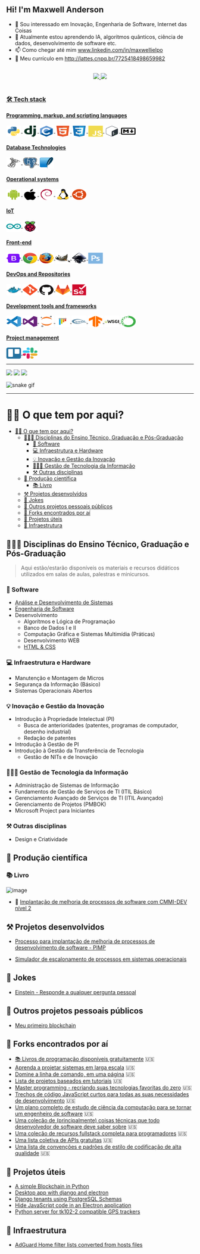## Hi! I'm Maxwell Anderson
  <!-- Emojis em https://emojipedia.org/ -->
- 👀 Sou interessado em Inovação, Engenharia de Software, Internet das Coisas
- 🌱 Atualmente estou aprendendo IA, algoritmos quânticos, ciência de dados, desenvolvimento de software etc.
- 📫 Como chegar até mim www.linkedin.com/in/maxwellielpo
- 📒 Meu currículo em <http://lattes.cnpq.br/7725418498659982>
<br>
<!-- Aqui somente trocar o nome do usuário -->
<div align="center">
  <a href="https://github.com/maxwellamaral">
  <img height="150em" src="https://github-readme-stats.vercel.app/api?username=maxwellamaral&show_icons=true&theme=dark&include_all_commits=true&count_private=true"/>
  <img height="150em" src="https://github-readme-stats.vercel.app/api/top-langs/?username=maxwellamaral&layout=compact&langs_count=7&theme=dark"/>
</div>
<!-- https://devicon.dev/ -->
<div style="display: inline_block"><br>
  <h3>🛠️ Tech stack</h3>
  <h4>Programming, markup, and scripting languages</h4>
  <img align="center" height="30" width="40" src="https://raw.githubusercontent.com/devicons/devicon/master/icons/python/python-original.svg">
  <img align="center" height="30" width="40" style="color: #FFFFFF;" src="https://raw.githubusercontent.com/devicons/devicon/master/icons/django/django-plain.svg">
  <img align="center" height="30" width="40" src="https://raw.githubusercontent.com/devicons/devicon/master/icons/c/c-original.svg">
  <img align="center" height="30" width="40" src="https://raw.githubusercontent.com/devicons/devicon/master/icons/html5/html5-original.svg">
  <img align="center" height="30" width="40" src="https://raw.githubusercontent.com/devicons/devicon/master/icons/css3/css3-original.svg">
  <img align="center" height="30" width="40" src="https://raw.githubusercontent.com/devicons/devicon/master/icons/javascript/javascript-plain.svg">
  <img align="center" height="30" width="40" src="https://raw.githubusercontent.com/devicons/devicon/master/icons/bash/bash-original.svg">
  <img align="center" height="30" width="40" src="https://raw.githubusercontent.com/devicons/devicon/master/icons/markdown/markdown-original.svg">
  
  <h4>Database Technologies</h4>
  <img align="center" height="30" width="40" src="https://raw.githubusercontent.com/devicons/devicon/master/icons/microsoftsqlserver/microsoftsqlserver-plain.svg">
  <img align="center" height="30" width="40" src="https://raw.githubusercontent.com/devicons/devicon/master/icons/postgresql/postgresql-original.svg">
  <img align="center" height="30" width="40" src="https://raw.githubusercontent.com/devicons/devicon/master/icons/sqlite/sqlite-original.svg">
  
  <h4>Operational systems</h4>
  <img align="center" height="30" width="40" src="https://raw.githubusercontent.com/devicons/devicon/master/icons/android/android-original.svg">
  <img align="center" height="30" width="40" src="https://raw.githubusercontent.com/devicons/devicon/master/icons/apple/apple-original.svg">
  <img align="center" height="30" width="40" src="https://raw.githubusercontent.com/devicons/devicon/master/icons/debian/debian-original.svg">
  <img align="center" height="30" width="40" src="https://raw.githubusercontent.com/devicons/devicon/master/icons/linux/linux-original.svg">
  <img align="center" height="30" width="40" src="https://raw.githubusercontent.com/devicons/devicon/master/icons/ubuntu/ubuntu-plain.svg">
  
  <h4>IoT</h4>
  <img align="center" height="30" width="40" src="https://raw.githubusercontent.com/devicons/devicon/master/icons/arduino/arduino-original.svg">
  <img align="center" height="30" width="40" src="https://raw.githubusercontent.com/devicons/devicon/master/icons/raspberrypi/raspberrypi-original.svg">
  
  <h4>Front-end</h4>
  <img align="center" height="30" width="40" src="https://raw.githubusercontent.com/devicons/devicon/master/icons/bootstrap/bootstrap-original.svg">
  <img align="center" height="30" width="40" src="https://raw.githubusercontent.com/devicons/devicon/master/icons/chrome/chrome-original.svg">
  <img align="center" height="30" width="40" src="https://raw.githubusercontent.com/devicons/devicon/master/icons/firefox/firefox-original.svg">
  <img align="center" height="30" width="40" src="https://raw.githubusercontent.com/devicons/devicon/master/icons/gimp/gimp-original.svg">
  <img align="center" height="30" width="40" src="https://raw.githubusercontent.com/devicons/devicon/master/icons/inkscape/inkscape-original.svg">
  <img align="center" height="30" width="40" src="https://raw.githubusercontent.com/devicons/devicon/master/icons/photoshop/photoshop-plain.svg">
  
  <h4>DevOps and Repositories</h4>
  <img align="center" height="30" width="40" src="https://raw.githubusercontent.com/devicons/devicon/master/icons/docker/docker-original.svg">
  <img align="center" height="30" width="40" src="https://raw.githubusercontent.com/devicons/devicon/master/icons/git/git-original.svg">
  <img align="center" height="30" width="40" src="https://raw.githubusercontent.com/devicons/devicon/master/icons/github/github-original.svg">
  <img align="center" height="30" width="40" src="https://raw.githubusercontent.com/devicons/devicon/master/icons/gitlab/gitlab-original.svg">
  <img align="center" height="30" width="40" src="https://raw.githubusercontent.com/devicons/devicon/master/icons/selenium/selenium-original.svg">
  
  <h4>Development tools and frameworks</h4>
  <img align="center" height="30" width="40" src="https://raw.githubusercontent.com/devicons/devicon/master/icons/vscode/vscode-original.svg">
  <img align="center" height="30" width="40" src="https://raw.githubusercontent.com/devicons/devicon/master/icons/visualstudio/visualstudio-plain.svg">
  <img align="center" height="30" width="40" src="https://raw.githubusercontent.com/devicons/devicon/master/icons/jupyter/jupyter-original.svg">
  <img align="center" height="30" width="40" src="https://raw.githubusercontent.com/devicons/devicon/master/icons/pytest/pytest-original.svg">
  <img align="center" height="30" width="40" src="https://raw.githubusercontent.com/devicons/devicon/master/icons/opengl/opengl-original.svg">
  <img align="center" height="30" width="40" src="https://raw.githubusercontent.com/devicons/devicon/master/icons/tensorflow/tensorflow-original.svg">
  <img align="center" height="30" width="40" src="https://raw.githubusercontent.com/devicons/devicon/master/icons/uwsgi/uwsgi-original.svg">
  <img align="center" height="30" width="40" src="https://raw.githubusercontent.com/devicons/devicon/master/icons/anaconda/anaconda-original.svg">
  
  <h4>Project management</h4>
  <img align="center" height="30" width="40" src="https://raw.githubusercontent.com/devicons/devicon/master/icons/trello/trello-plain.svg">
  <img align="center" height="30" width="40" src="https://raw.githubusercontent.com/devicons/devicon/master/icons/slack/slack-original.svg">
  <!--
  <img align="right" height="150" style="border-radius:50px;" src="https://avatars.githubusercontent.com/u/107955034?v=4">
  -->
</div>
  
___
  
 <div>
  <!-- Badges em https://dev.to/envoy_/150-badges-for-github-pnk -->
  <a href="https://www.youtube.com/channel/UCNNAopfmGIgc7wNGpsfDNUA" target="_blank"><img src="https://img.shields.io/badge/YouTube-FF0000?style=for-the-badge&logo=youtube&logoColor=white" target="_blank"></a>
  <a href = "mailto:max@maxwellanderson.com.br"><img src="https://img.shields.io/badge/-Gmail-%23333?style=for-the-badge&logo=gmail&logoColor=white" target="_blank"></a>
  <a href="https://www.linkedin.com/in/maxwellcc" target="_blank"><img src="https://img.shields.io/badge/-LinkedIn-%230077B5?style=for-the-badge&logo=linkedin&logoColor=white" target="_blank"></a>

   <!-- Tutorial em https://dev.to/henriquelopes42/como-adicionar-o-snake-game-jogo-da-cobrinha-no-seu-perfil-do-github-40m2 -->
   ![snake gif](https://github.com/maxwellamaral/maxwellamaral/blob/output/github-contribution-grid-snake.svg)

</div>

---

# ✌🏻 O que tem por aqui?

- [✌🏻 O que tem por aqui?](#-o-que-tem-por-aqui)
  - [👨🏻‍🔬 Disciplinas do Ensino Técnico, Graduação e Pós-Graduação](#-disciplinas-do-ensino-técnico-graduação-e-pós-graduação)
    - [📲 Software](#-software)
    - [💻 Infraestrutura e Hardware](#-infraestrutura-e-hardware)
    - [💡 Inovação e Gestão da Inovação](#-inovação-e-gestão-da-inovação)
    - [👨🏻‍💼 Gestão de Tecnologia da Informação](#-gestão-de-tecnologia-da-informação)
    - [⚒️ Outras disciplinas](#️-outras-disciplinas)
  - [📖 Produção científica](#-produção-científica)
    - [📚 Livro](#-livro)
  - [⚒️ Projetos desenvolvidos](#️-projetos-desenvolvidos)
  - [🤡 Jokes](#-jokes)
  - [💾 Outros projetos pessoais públicos](#-outros-projetos-pessoais-públicos)
  - [🔗 Forks encontrados por aí](#-forks-encontrados-por-aí)
  - [📲 Projetos úteis](#-projetos-úteis)
  - [📲 Infraestrutura](#-infraestrutura)

## 👨🏻‍🔬 Disciplinas do Ensino Técnico, Graduação e Pós-Graduação

> Aqui estão/estarão disponíveis os materiais e recursos didáticos utilizados em salas de aulas, palestras e minicursos.

### 📲 Software

- [Análise e Desenvolvimento de Sistemas](https://github.com/maxwellamaral/aula_eng_soft)
- [Engenharia de Software](https://github.com/maxwellamaral/aula_eng_soft)
- Desenvolvimento
  - Algorítmos e Lógica de Programação
  - Banco de Dados I e II
  - Computação Gráfica e Sistemas Multimídia (Práticas)
  - Desenvolvimento WEB
  - [HTML & CSS](https://github.com/maxwellamaral/aula_html_css)

### 💻 Infraestrutura e Hardware

- Manutenção e Montagem de Micros
- Segurança da Informação (Básico)
- Sistemas Operacionais Abertos

### 💡 Inovação e Gestão da Inovação

- Introdução à Propriedade Intelectual (PI)
  - Busca de anterioridades (patentes, programas de computador, desenho industrial)
  - Redação de patentes
- Introdução à Gestão de PI
- Introdução à Gestão da Transferência de Tecnologia
  - Gestão de NITs e de Inovação

### 👨🏻‍💼 Gestão de Tecnologia da Informação

- Administração de Sistemas de Informação
- Fundamentos de Gestão de Serviços de TI (ITIL Básico)
- Gerenciamento Avançado de Serviços de TI (ITIL Avançado)
- Gerenciamento de Projetos (PMBOK)
- Microsoft Project para Iniciantes

### ⚒️ Outras disciplinas

- Design e Criatividade

## 📖 Produção científica

### 📚 Livro

![image](https://user-images.githubusercontent.com/107955034/192101420-08158253-5f56-49c5-b4bb-9d2577177e90.png)

- 💾 [Implantação de melhoria de processos de software com CMMI-DEV nível 2](http://editora.ifpb.edu.br/index.php/ifpb/catalog/book/7)

## ⚒️ Projetos desenvolvidos

- [Processo para implantação de melhoria de processos de desenvolvimento de software - PIMP](https://maxwellamaral.github.io/PIMP/)

- [Simulador de escalonamento de processos em sistemas operacionais](https://maxwellamaral.github.io/escalonador/)

## 🤡 Jokes

- [Einstein - Responde a qualquer pergunta pessoal](https://github.com/maxwellamaral/einstein)

## 💾 Outros projetos pessoais públicos

- [Meu primeiro blockchain](https://github.com/maxwellamaral/blockchain_first)

## 🔗 Forks encontrados por aí

- [📚 Livros de programação disponíveis gratuitamente](https://github.com/maxwellamaral/free-programming-books) :us:
- [Aprenda a projetar sistemas em larga escala](https://github.com/maxwellamaral/system-design-primer) :us:
- [Domine a linha de comando, em uma página](https://github.com/maxwellamaral/the-art-of-command-line) :us:
- [Lista de projetos baseados em tutoriais](https://github.com/maxwellamaral/project-based-learning) :us:
- [Master programming - recriando suas tecnologias favoritas do zero](https://github.com/maxwellamaral/build-your-own-x)  :us:
- [Trechos de código JavaScript curtos para todas as suas necessidades de desenvolvimento](https://github.com/maxwellamaral/30-seconds-of-code) :us:
- [Um plano completo de estudo de ciência da computação para se tornar um engenheiro de software](https://github.com/maxwellamaral/coding-interview-university)  :us:
- [Uma coleção de (principalmente) coisas técnicas que todo desenvolvedor de software deve saber sobre](https://github.com/maxwellamaral/every-programmer-should-know) :us:
- [Uma coleção de recursos fullstack completa para programadores](https://github.com/maxwellamaral/professional-programming) :us:
- [Uma lista coletiva de APIs gratuitas](https://github.com/maxwellamaral/public-apis) :us:
- [Uma lista de convenções e padrões de estilo de codificação de alta qualidade](https://github.com/maxwellamaral/awesome-guidelines)  :us:

## 📲 Projetos úteis

- [A simple Blockchain in Python](https://github.com/maxwellamaral/blockchain)
- [Desktop app with django and electron](https://github.com/maxwellamaral/electron-django)
- [Django tenants using PostgreSQL Schemas](https://github.com/maxwellamaral/django-tenants)
- [Hide JavaScript code in an Electron application](https://github.com/maxwellamaral/electron-asar-encrypt-demo)
- [Python server for tk102-2 compatible GPS trackers](https://github.com/maxwellamaral/tk102-server)

## 📲 Infraestrutura

- [AdGuard Home filter lists converted from hosts files](https://github.com/maxwellamaral/adguardhome-filters)
